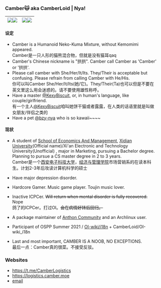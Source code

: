 ### Camber🐱 aka CamberLoid | Nya!

| <a href="https://github-readme-stats-one-bice.vercel.app/api?username=Camberloid&show_icons=true&include_all_commits=true&icon_color=FB7299&title_color=FB7299&hide_border=true&role=OWNER,ORGANIZATION_MEMBER#gh-light-mode-only"><img align="center" src="https://github-readme-stats-one-bice.vercel.app/api?username=Camberloid&show_icons=true&include_all_commits=true&icon_color=FB7299&title_color=FB7299&hide_border=true&role=OWNER,ORGANIZATION_MEMBER#gh-light-mode-only" /></a><a href="https://github-readme-stats-one-bice.vercel.app/api?username=Camberloid&bg_color=0d1117&text_color=FB7299&show_icons=true&include_all_commits=true&icon_color=FB7299&title_color=FB7299&hide_border=true&role=OWNER,ORGANIZATION_MEMBER#gh-dark-mode-only"><img align="center" src="https://github-readme-stats-one-bice.vercel.app/api?username=Camberloid&bg_color=0d1117&text_color=FB7299&show_icons=true&include_all_commits=true&icon_color=FB7299&title_color=FB7299&hide_border=true&role=OWNER,ORGANIZATION_MEMBER#gh-dark-mode-only" /></a> | <a href="https://github-readme-stats-one-bice.vercel.app/api/top-langs/?username=Camberloidlayout=compact&langs_count=8&include_all_commits=true&icon_color=FB7299&hide_border=true&title_color=FB7299&role=OWNER,ORGANIZATION_MEMBER#gh-light-mode-only"><img align="center" src="https://github-readme-stats-one-bice.vercel.app/api/top-langs/?username=Camberloid&layout=compact&langs_count=8&include_all_commits=true&icon_color=FB7299&hide_border=true&title_color=FB7299&role=OWNER,ORGANIZATION_MEMBER#gh-light-mode-only" /></a><a href="https://github-readme-stats-one-bice.vercel.app/api/top-langs/?username=Camberloid&bg_color=0d1117&text_color=FB7299&layout=compact&langs_count=8&include_all_commits=true&icon_color=FB7299&hide_border=true&title_color=FB7299&role=OWNER,ORGANIZATION_MEMBER#gh-dark-mode-only"><img align="center" src="https://github-readme-stats-one-bice.vercel.app/api/top-langs/?username=Camberloid&bg_color=0d1117&text_color=FB7299&layout=compact&langs_count=8&include_all_commits=true&icon_color=FB7299&hide_border=true&title_color=FB7299&role=OWNER,ORGANIZATION_MEMBER#gh-dark-mode-only" /></a> |
| ------------- | ------------- |

#### 设定
- Camber is a Humanoid Neko-Kuma Mixture, without Kemomimi appeared.  
  Camber是一只人形的猫熊混合物，但就是没有猫耳qaq
- Camber's Chinese nickname is "拱拱". Camber call Camber as 'Camber' or '拱拱'. 
- Please call camber with She/Her/It/Its. They/Their is acceptable but confusing. Please refrain from calling Camber with He/His.  
  你可以叫Camber She/Her/It/Its(她/它)。They/Their(Ta)也可以但是不要在英文里这么用会迷惑的。请不要使用雄性称呼。
- Have a master [@KexyBiscuit](https://github.com/KexyBiscuit), or, in human's language, like couple/girlfriend.  
  有一个主人[@KexyBiscuit](https://github.com/KexyBiscuit)咱叫她饼干猫或者露露，在人类的话语里就是叫做女朋友/伴侣之类的
- Have a pet [@bzy-nya](https://github.com/bzy-nya) who is so kawaii~~~~
  

#### 现状
- A student of [School of Economics And Management](https://emsen.xidian.edu.cn/), [Xidian University](https://en.xidian.edu.cn)(Official name)/Xi'an Electronic and Technology University(Unofficial) , major in Marketing, pursuing a Bachelor degree. Planning to pursue a CS master degree in 2 to 3 years.  
  Camber是一个[西安电子科技大学](https://www.xidian.edu.cn)，[经济与管理学院](https://ems.xidian.edu.cn/)市场营销系的在读本科生。计划2-3年后攻读计算机科学的硕士
- Have major depression disorder.
- Hardcore Gamer. Music game player. Toujin music lover.
- Inactive ICPCer. ~~Will return when mental disorder is fully recovered.~~ Nope  
  鸽了的ICPCer。打过OI。~~会在病情好转后回归。~~
- A package maintainer of [Anthon Community](https://github.com/aosc-dev) and an Archlinux user.   
- Participant of OSPP Summer 2021 / [OI-wiki/i18n](https://github.com/oi-wiki/i18n) + CamberLoid/OI-wiki_i18n

- Last and most important, CAMBER IS A NOOB, NO EXCEPTIONS.  
  最后一点：Camber真的很菜。不接受反驳。
  
### Websites
- https://t.me/CamberLogistics
- https://logistics.camber.moe
- [email](mailto://camber@poi.science)
